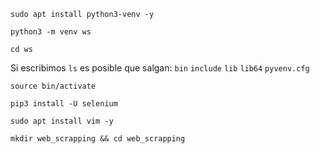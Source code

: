 ```shell
sudo apt install python3-venv -y
```
```shell
python3 -m venv ws
```
```shell
cd ws
```
Si escribimos `ls` es posible que salgan: 
`bin` `include` `lib` `lib64` `pyvenv.cfg`

```shell
source bin/activate
```
```python3
pip3 install -U selenium
```
```shell
sudo apt install vim -y
```
```shell
mkdir web_scrapping && cd web_scrapping
```
